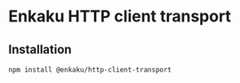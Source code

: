 # Enkaku HTTP client transport

## Installation

```sh
npm install @enkaku/http-client-transport
```